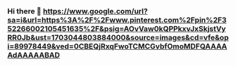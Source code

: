 ### Hi there 👋 <https://www.google.com/url?sa=i&url=https%3A%2F%2Fwww.pinterest.com%2Fpin%2F352266002105451635%2F&psig=AOvVaw0kQPPkxvJxSkjstVyRR0Jb&ust=1703044803884000&source=images&cd=vfe&opi=89978449&ved=0CBEQjRxqFwoTCMCGvbfOmoMDFQAAAAAdAAAAABAD>

<!--
**saqibsid/saqibsid** is a ✨ _special_ ✨ repository because its `README.md` (this file) appears on your GitHub profile.

Here are some ideas to get you started:

- 🔭 I’m currently working on ...
- 🌱 I’m currently learning ...
- 👯 I’m looking to collaborate on ...
- 🤔 I’m looking for help with ...
- 💬 Ask me about ...
- 📫 How to reach me: ...
- 😄 Pronouns: ...
- ⚡ Fun fact: ...
-->
